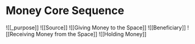 # Money Core Sequence
![[_purpose]]
![[Source]]
![[Giving Money to the Space]]
![[Beneficiary]]
![[Receiving Money from the Space]]
![[Holding Money]]



